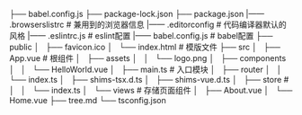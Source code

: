 ├── babel.config.js
├── package-lock.json
├── package.json
|—— .browserslistrc  # 兼用到的浏览器信息
|—— .editorconfig    # 代码编译器默认的风格
|—— .eslintrc.js     # eslint配置
|—— babel.config.js  # babel配置
├── public
│   ├── favicon.ico
│   └── index.html # 模版文件
├── src
│   ├── App.vue # 根组件
│   ├── assets
│   │   └── logo.png
│   ├── components
│   │   └── HelloWorld.vue
│   ├── main.ts  # 入口模块
│   ├── router
│   │   └── index.ts
│   ├── shims-tsx.d.ts
│   ├── shims-vue.d.ts
│   ├── store #
│   │   └── index.ts
│   └── views # 存储页面组件
│       ├── About.vue
│       └── Home.vue
├── tree.md
└── tsconfig.json
